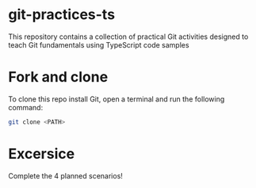# git-practices-ts
This repository contains a collection of practical Git activities designed to teach Git fundamentals using TypeScript code samples

# Fork and clone
To clone this repo install Git, open a terminal and run the following command:
```bash
git clone <PATH>
```

# Excersice
Complete the 4 planned scenarios!
